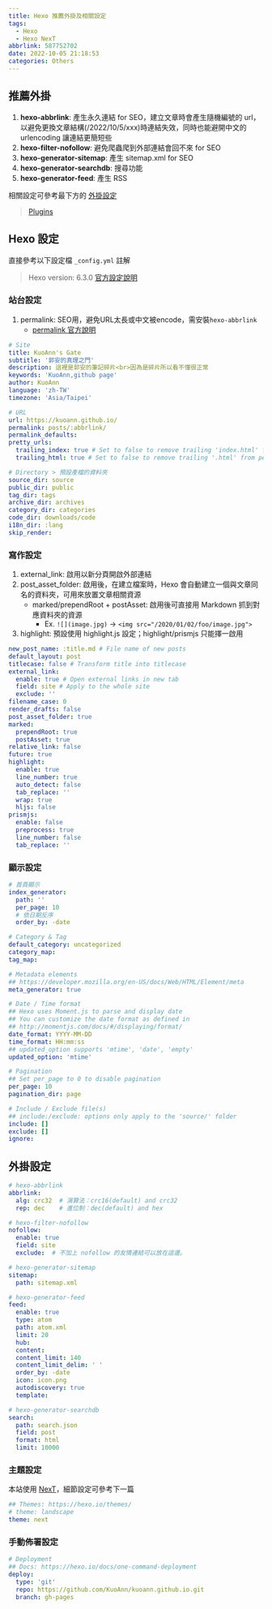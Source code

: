 ```yaml
---
title: Hexo 推薦外掛及相關設定
tags:
  - Hexo
  - Hexo NexT
abbrlink: 587752702
date: 2022-10-05 21:18:53
categories: Others
---
```


## 推薦外掛

1. **hexo-abbrlink**: 產生永久連結 for SEO，建立文章時會產生隨機編號的 url，以避免更換文章結構(/2022/10/5/xxx)時連結失效，同時也能避開中文的 urlencoding 讓連結更簡短些
2. **hexo-filter-nofollow**: 避免爬蟲爬到外部連結會回不來 for SEO
3. **hexo-generator-sitemap**: 產生 sitemap.xml for SEO
4. **hexo-generator-searchdb**: 搜尋功能
5. **hexo-generator-feed**: 產生 RSS

相關設定可參考最下方的 [外掛設定](#外掛設定)

> [Plugins](https://hexo.io/plugins/)

## Hexo 設定

直接參考以下設定檔 `_config.yml` 註解
> Hexo version: 6.3.0
> [官方設定說明](<https://hexo.io/zh-tw/docs/>)

<!-- more -->
### 站台設定

1. permalink: SEO用，避免URL太長或中文被encode，需安裝`hexo-abbrlink`
    * [permalink 官方說明](https://hexo.io/zh-cn/docs/permalinks.html)

``` yml
# Site
title: KuoAnn's Gate
subtitle: '郭安的真理之門'
description: 這裡是郭安的筆記碎片<br>因為是碎片所以看不懂很正常
keywords: 'KuoAnn,github page'
author: KuoAnn
language: 'zh-TW'
timezone: 'Asia/Taipei'

# URL
url: https://kuoann.github.io/
permalink: posts/:abbrlink/
permalink_defaults:
pretty_urls:
  trailing_index: true # Set to false to remove trailing 'index.html' from permalinks
  trailing_html: true # Set to false to remove trailing '.html' from permalinks

# Directory > 預設產檔的資料夾
source_dir: source
public_dir: public
tag_dir: tags
archive_dir: archives
category_dir: categories
code_dir: downloads/code
i18n_dir: :lang
skip_render:
```

### 寫作設定

1. external_link: 啟用以新分頁開啟外部連結
2. post_asset_folder: 啟用後，在建立檔案時，Hexo 會自動建立一個與文章同名的資料夾，可用來放置文章相關資源
   * marked/prependRoot + postAsset: 啟用後可直接用 Markdown 抓到對應資料夾的資源
     * Ex. `![](image.jpg)` -> `<img src="/2020/01/02/foo/image.jpg">`
3. highlight: 預設使用 highlight.js 設定；highlight/prismjs 只能擇一啟用

``` yml
new_post_name: :title.md # File name of new posts
default_layout: post
titlecase: false # Transform title into titlecase
external_link:
  enable: true # Open external links in new tab
  field: site # Apply to the whole site
  exclude: ''
filename_case: 0
render_drafts: false
post_asset_folder: true
marked:
  prependRoot: true
  postAsset: true
relative_link: false
future: true
highlight:
  enable: true
  line_number: true
  auto_detect: false
  tab_replace: ''
  wrap: true
  hljs: false
prismjs:
  enable: false
  preprocess: true
  line_number: false
  tab_replace: ''
```

### 顯示設定

``` yml
# 首頁顯示
index_generator:
  path: ''
  per_page: 10
  # 依日期反序
  order_by: -date

# Category & Tag
default_category: uncategorized
category_map:
tag_map:

# Metadata elements
## https://developer.mozilla.org/en-US/docs/Web/HTML/Element/meta
meta_generator: true

# Date / Time format
## Hexo uses Moment.js to parse and display date
## You can customize the date format as defined in
## http://momentjs.com/docs/#/displaying/format/
date_format: YYYY-MM-DD
time_format: HH:mm:ss
## updated_option supports 'mtime', 'date', 'empty'
updated_option: 'mtime'

# Pagination
## Set per_page to 0 to disable pagination
per_page: 10
pagination_dir: page

# Include / Exclude file(s)
## include:/exclude: options only apply to the 'source/' folder
include: []
exclude: []
ignore:
```

## 外掛設定

``` yml
# hexo-abbrlink
abbrlink:
  alg: crc32  # 演算法：crc16(default) and crc32 
  rep: dec    # 進位制：dec(default) and hex

# hexo-filter-nofollow
nofollow:
  enable: true
  field: site
  exclude:  # 不加上 nofollow 的友情連結可以放在這邊。

# hexo-generator-sitemap
sitemap:
  path: sitemap.xml

# hexo-generator-feed
feed:
  enable: true
  type: atom
  path: atom.xml
  limit: 20
  hub:
  content:
  content_limit: 140
  content_limit_delim: ' '
  order_by: -date
  icon: icon.png
  autodiscovery: true
  template:

# hexo-generator-searchdb
search:
  path: search.json
  field: post
  format: html
  limit: 10000
```

### 主題設定

本站使用 [NexT](<https://theme-next.js.org/>)，細節設定可參考下一篇

``` yml
## Themes: https://hexo.io/themes/
# theme: landscape
theme: next
```

### 手動佈署設定

``` yml
# Deployment
## Docs: https://hexo.io/docs/one-command-deployment
deploy:
  type: 'git'
  repo: https://github.com/KuoAnn/kuoann.github.io.git
  branch: gh-pages
```
